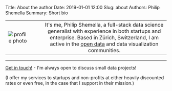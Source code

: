 Title: About the author
Date: 2019-01-01 12:00
Slug: about
Authors: Philip Shemella
Summary: Short bio


|              | |  |
:-------------------------:|:-------------------------:|:-------------------------:
| ![profile photo]({attach}/images/philshem.jpg)  | &nbsp;&nbsp;&nbsp;&nbsp;&nbsp; | It's me, Philip Shemella, a full-stack data science generalist with experience in both startups and enterprise. Based in Zürich, Switzerland, I am active in the [open data](https://opendata.stackexchange.com/users/1511/philshem) and data visualization communities. | 

--------

[Get in touch!](https://mailhide.io/e/2krEd) - I'm always open to discuss small data projects!

(I offer my services to startups and non-profits at either heavily discounted rates or even free, in the case that I support in their mission.)